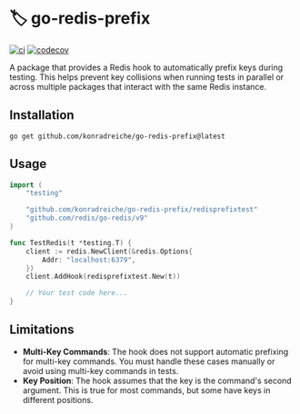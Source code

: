 # 🏷️ go-redis-prefix
[![ci](https://github.com/konradreiche/go-redis-prefix/actions/workflows/ci.yaml/badge.svg)](https://github.com/konradreiche/go-redis-prefix/actions) [![codecov](https://codecov.io/gh/konradreiche/go-redis-prefix/graph/badge.svg?token=kXoAXWhLJS)](https://codecov.io/gh/konradreiche/go-redis-prefix)

A package that provides a Redis hook to automatically prefix keys during testing. This helps prevent key collisions when running tests in parallel or across multiple packages that interact with the same Redis instance.

## Installation

```
go get github.com/konradreiche/go-redis-prefix@latest
```

## Usage

```go
import (
	"testing"

	"github.com/konradreiche/go-redis-prefix/redisprefixtest"
	"github.com/redis/go-redis/v9"
)

func TestRedis(t *testing.T) {
	client := redis.NewClient(&redis.Options{
		Addr: "localhost:6379",
	})
	client.AddHook(redisprefixtest.New(t))

    // Your test code here...
}
```

## Limitations

* **Multi-Key Commands**: The hook does not support automatic prefixing for multi-key commands. You must handle these cases manually or avoid using multi-key commands in tests.
* **Key Position**: The hook assumes that the key is the command's second argument. This is true for most commands, but some have keys in different positions.
